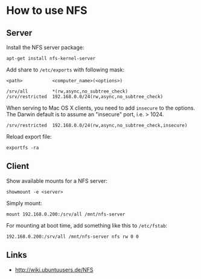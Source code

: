 # How to use NFS

## Server

Install the NFS server package:

    apt-get install nfs-kernel-server

Add share to `/etc/exports` with following mask:

    <path>           <computer_name>(<options>)

    /srv/all         *(rw,async,no_subtree_check)
    /srv/restricted  192.168.0.0/24(rw,async,no_subtree_check)

When serving to Mac OS X clients, you need to add `insecure` to the options. The Darwin default is to assume an "insecure" port, i.e. > 1024.

    /srv/restricted  192.168.0.0/24(rw,async,no_subtree_check,insecure)

Reload export file:

    exportfs -ra

## Client

Show available mounts for a NFS server:

    showmount -e <server>

Simply mount:

    mount 192.168.0.200:/srv/all /mnt/nfs-server

For mounting at boot time, add something like this to `/etc/fstab`:

    192.168.0.200:/srv/all /mnt/nfs-server nfs rw 0 0

## Links

* <http://wiki.ubuntuusers.de/NFS>
